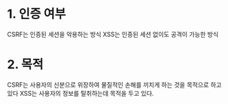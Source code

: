 # 1. 인증 여부
CSRF는 인증된 세션을 악용하는 방식
XSS는 인증된 세션 없이도 공격이 가능한 방식

# 2. 목적
CSRF는 사용자의 신분으로 위장하여 물질적인 손해를 끼치게 하는 것을 목적으로 하고 있다
XSS는 사용자의 정보를 탈취하는데 목적을 두고 있다. 


